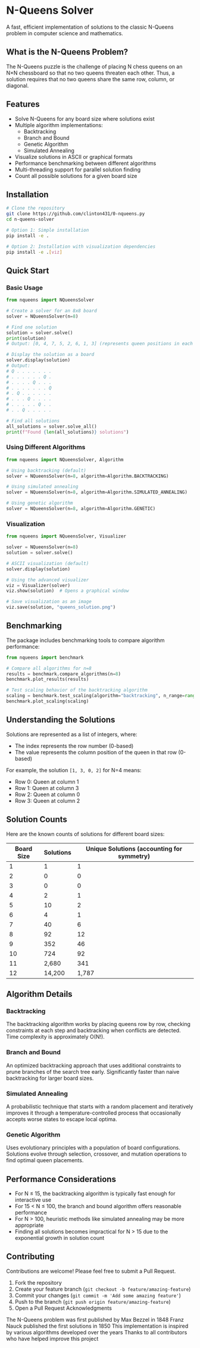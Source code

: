 # N-Queens Solver

A fast, efficient implementation of solutions to the classic N-Queens problem in computer science and mathematics.

## What is the N-Queens Problem?

The N-Queens puzzle is the challenge of placing N chess queens on an N×N chessboard so that no two queens threaten each other. Thus, a solution requires that no two queens share the same row, column, or diagonal.

## Features

- Solve N-Queens for any board size where solutions exist
- Multiple algorithm implementations:
  - Backtracking
  - Branch and Bound
  - Genetic Algorithm
  - Simulated Annealing
- Visualize solutions in ASCII or graphical formats
- Performance benchmarking between different algorithms
- Multi-threading support for parallel solution finding
- Count all possible solutions for a given board size

## Installation

```bash
# Clone the repository
git clone https://github.com/clinton431/0-nqueens.py
cd n-queens-solver

# Option 1: Simple installation
pip install -e .

# Option 2: Installation with visualization dependencies
pip install -e .[viz]
```

## Quick Start

### Basic Usage

```python
from nqueens import NQueensSolver

# Create a solver for an 8x8 board
solver = NQueensSolver(n=8)

# Find one solution
solution = solver.solve()
print(solution)
# Output: [0, 4, 7, 5, 2, 6, 1, 3] (represents queen positions in each row)

# Display the solution as a board
solver.display(solution)
# Output:
# Q . . . . . . .
# . . . . . . Q .
# . . . . Q . . .
# . . . . . . . Q
# . Q . . . . . .
# . . . Q . . . .
# . . . . . Q . .
# . . Q . . . . .

# Find all solutions
all_solutions = solver.solve_all()
print(f"Found {len(all_solutions)} solutions")
```

### Using Different Algorithms

```python
from nqueens import NQueensSolver, Algorithm

# Using backtracking (default)
solver = NQueensSolver(n=8, algorithm=Algorithm.BACKTRACKING)

# Using simulated annealing
solver = NQueensSolver(n=8, algorithm=Algorithm.SIMULATED_ANNEALING)

# Using genetic algorithm
solver = NQueensSolver(n=8, algorithm=Algorithm.GENETIC)
```

### Visualization

```python
from nqueens import NQueensSolver, Visualizer

solver = NQueensSolver(n=8)
solution = solver.solve()

# ASCII visualization (default)
solver.display(solution)

# Using the advanced visualizer
viz = Visualizer(solver)
viz.show(solution)  # Opens a graphical window

# Save visualization as an image
viz.save(solution, "queens_solution.png")
```

## Benchmarking

The package includes benchmarking tools to compare algorithm performance:

```python
from nqueens import benchmark

# Compare all algorithms for n=8
results = benchmark.compare_algorithms(n=8)
benchmark.plot_results(results)

# Test scaling behavior of the backtracking algorithm
scaling = benchmark.test_scaling(algorithm="backtracking", n_range=range(4, 17))
benchmark.plot_scaling(scaling)
```

## Understanding the Solutions

Solutions are represented as a list of integers, where:
- The index represents the row number (0-based)
- The value represents the column position of the queen in that row (0-based)

For example, the solution `[1, 3, 0, 2]` for N=4 means:
- Row 0: Queen at column 1
- Row 1: Queen at column 3
- Row 2: Queen at column 0
- Row 3: Queen at column 2

## Solution Counts

Here are the known counts of solutions for different board sizes:

| Board Size | Solutions | Unique Solutions (accounting for symmetry) |
|------------|-----------|-------------------------------------------|
| 1          | 1         | 1                                         |
| 2          | 0         | 0                                         |
| 3          | 0         | 0                                         |
| 4          | 2         | 1                                         |
| 5          | 10        | 2                                         |
| 6          | 4         | 1                                         |
| 7          | 40        | 6                                         |
| 8          | 92        | 12                                        |
| 9          | 352       | 46                                        |
| 10         | 724       | 92                                        |
| 11         | 2,680     | 341                                       |
| 12         | 14,200    | 1,787                                     |

## Algorithm Details

### Backtracking

The backtracking algorithm works by placing queens row by row, checking constraints at each step and backtracking when conflicts are detected. Time complexity is approximately O(N!).

### Branch and Bound

An optimized backtracking approach that uses additional constraints to prune branches of the search tree early. Significantly faster than naive backtracking for larger board sizes.

### Simulated Annealing

A probabilistic technique that starts with a random placement and iteratively improves it through a temperature-controlled process that occasionally accepts worse states to escape local optima.

### Genetic Algorithm

Uses evolutionary principles with a population of board configurations. Solutions evolve through selection, crossover, and mutation operations to find optimal queen placements.

## Performance Considerations

- For N ≤ 15, the backtracking algorithm is typically fast enough for interactive use
- For 15 < N ≤ 100, the branch and bound algorithm offers reasonable performance
- For N > 100, heuristic methods like simulated annealing may be more appropriate
- Finding all solutions becomes impractical for N > 15 due to the exponential growth in solution count

## Contributing

Contributions are welcome! Please feel free to submit a Pull Request.

1. Fork the repository
2. Create your feature branch (`git checkout -b feature/amazing-feature`)
3. Commit your changes (`git commit -m 'Add some amazing feature'`)
4. Push to the branch (`git push origin feature/amazing-feature`)
5. Open a Pull Request
Acknowledgments

The N-Queens problem was first published by Max Bezzel in 1848
Franz Nauck published the first solutions in 1850
This implementation is inspired by various algorithms developed over the years
Thanks to all contributors who have helped improve this project
